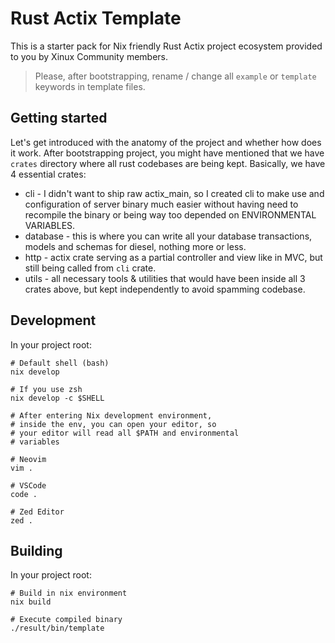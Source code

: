 # Rust Actix Template

This is a starter pack for Nix friendly Rust Actix project ecosystem provided to you by Xinux Community members.

> Please, after bootstrapping, rename / change all `example` or `template` keywords in template files.

## Getting started

Let's get introduced with the anatomy of the project and whether how does it work. After bootstrapping project, you
might have mentioned that we have `crates` directory where all rust codebases are being kept. Basically, we have 4 essential crates:

- cli - I didn't want to ship raw actix_main, so I created cli to make use and configuration of server binary much easier
  without having need to recompile the binary or being way too depended on ENVIRONMENTAL VARIABLES.
- database - this is where you can write all your database transactions, models and schemas for diesel, nothing more or less.
- http - actix crate serving as a partial controller and view like in MVC, but still being called from `cli` crate.
- utils - all necessary tools & utilities that would have been inside all 3 crates above, but kept independently to avoid spamming
  codebase.

## Development

In your project root:

```shell
# Default shell (bash)
nix develop

# If you use zsh
nix develop -c $SHELL

# After entering Nix development environment,
# inside the env, you can open your editor, so
# your editor will read all $PATH and environmental
# variables

# Neovim
vim .

# VSCode
code .

# Zed Editor
zed .
```

## Building

In your project root:

```shell
# Build in nix environment
nix build

# Execute compiled binary
./result/bin/template
```
